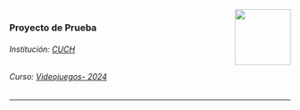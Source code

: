 <img align="right" width="100" height="100" src="">

### Proyecto de Prueba
###### Institución: [CUCH](https://cuch.gob.ar/)
###### Curso: [Videojuegos- 2024](https://cuch.gob.ar/wp-content/uploads/2024/08/tu-primer-videojuego-Programa.pdf) 

---
